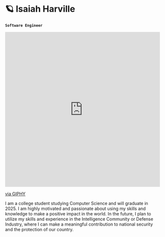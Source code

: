 # 🪐 Isaiah Harville

**`Software Engineer`**

<div style="width:100%;height:0;padding-bottom:100%;position:relative;"><iframe src="https://giphy.com/embed/RJtUWMayWLy0XY6Sxy" width="100%" height="100%" style="position:absolute" frameBorder="0" class="giphy-embed" allowFullScreen></iframe></div><p><a href="https://giphy.com/gifs/Threadless-threadless-strange-planet-nathan-w-pyle-RJtUWMayWLy0XY6Sxy">via GIPHY</a></p>

I am a college student studying Computer Science and will graduate in 2025. I am highly motivated and passionate about using my skills and knowledge to make a positive impact in the world. In the future, I plan to utilize my skills and experience in the Intelligence Community or Defense Industry, where I can make a meaningful contribution to national security and the protection of our country.
